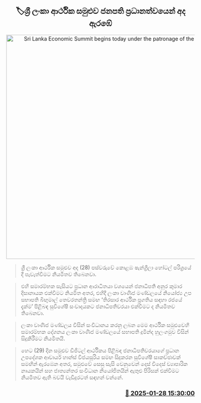 <p align='center'><b><h2 align='center' title='Sri Lanka Economic Summit begins today under the patronage of the President'>🏷ශ්‍රී ලංකා ආර්ථික සමුළුව ජනපති ප්‍රධානත්වයෙන් අද ඇරඹේ</h2></b></p>
<p align='center'><img src='https://helakuru.sgp1.cdn.digitaloceanspaces.com/esana/images/lib/Ceylon-Chamber-of-Commerce.jpg' width='600' alt='Sri Lanka Economic Summit begins today under the patronage of the President'></p>

> ශ්‍රී ලංකා ආර්ථික සමුළුව අද (28) පස්වරුවේ කොළඹ ෂැන්ග්‍රිලා හෝටල් පරිශ්‍රයේ දී පැවැත්වීමට නියමිතව තිබෙනවා.

> එහි සමාරම්භක සැසියට ප්‍රධාන ආරාධිතයා වශයෙන් ජනාධිපති අනුර කුමාර දිසානායක එක්වීමට නියමිත අතර, එහිදී ලංකා වාණිජ මණ්ඩලයේ නියෝජ්‍ය උප සභාපති බිඟුමාල් තෙවරතන්ත්‍රි සමඟ ‘තිරසාර ආර්ථික ප්‍රගතිය සඳහා රජයේ දැක්ම’ පිළිබඳ සුවිශේෂී සංවාදයකට ජනාධිපතිවරයා එක්වීමට ද නියමිතව තිබෙනවා.

> ලංකා වාණිජ මණ්ඩලය විසින් සංවිධානය කරනු ලබන මෙම ආර්ථික සමුළුවෙහි සමාරම්භක දේශනය ලංකා වාණිජ මණ්ඩලයේ සභාපති දුමින්ද හුලංගමුව විසින් සිදුකිරීමට නියමිතයි.

> හෙට (29) දින සමුළුව ඩිජිටල් ආර්ථිකය පිළිබඳ ජනාධිපතිවරයාගේ ප්‍රධාන උපදේශක ආචාර්ය හාන්ස් විජයසූරිය සමඟ සිදුකරන සුවිශේෂී සාකච්ඡාවක් සමඟින් ඇරඹෙන අතර, සමුළුවේ සෙසු සැසි වෙනුවෙන් දෙස් විදෙස් ව්‍යාපාරික නායකයින් සහ ජාත්‍යන්තර සංවිධාන නියෝජිතයින් ඇතුළු පිරිසක් එක්වීමට නියමිතව ඇති බවයි වැඩිදුරටත් සඳහන් වන්නේ.



<h3 align='right'><a href='https://www.helakuru.lk/esana/p/106951/'>📅 2025-01-28 15:30:00</a></h3>
